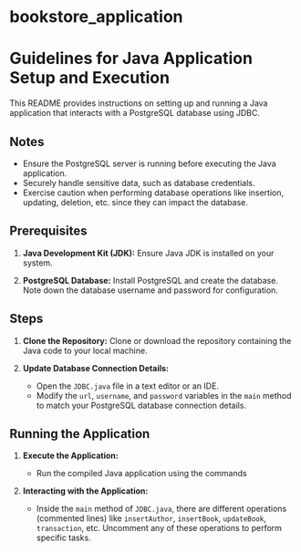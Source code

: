 # bookstore_application


# Guidelines for Java Application Setup and Execution 


This README provides instructions on setting up and running a Java application that interacts with a PostgreSQL database using JDBC.


## Notes


- Ensure the PostgreSQL server is running before executing the Java application.
- Securely handle sensitive data, such as database credentials.
- Exercise caution when performing database operations like insertion, updating, deletion, etc. since they can impact the database.


## Prerequisites


1. **Java Development Kit (JDK):** Ensure Java JDK is installed on your system.


2. **PostgreSQL Database:** Install PostgreSQL and create the database. Note down the database username and password for configuration.


## Steps


1. **Clone the Repository:** Clone or download the repository containing the Java code to your local machine.


2. **Update Database Connection Details:**
   - Open the `JDBC.java` file in a text editor or an IDE.
   - Modify the `url`, `username`, and `password` variables in the `main` method to match your PostgreSQL database connection details.


## Running the Application


1. **Execute the Application:**
   - Run the compiled Java application using the commands


2. **Interacting with the Application:**
   - Inside the `main` method of `JDBC.java`, there are different operations (commented lines) like `insertAuthor`, `insertBook`, `updateBook`, `transaction`, etc. Uncomment any of these operations to perform specific tasks.